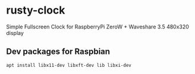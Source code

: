 # rusty-clock

Simple Fullscreen Clock for RaspberryPi ZeroW + Waveshare 3.5 480x320 display


## Dev packages for Raspbian

~~~
apt install libx11-dev libxft-dev lib libxi-dev
~~~
